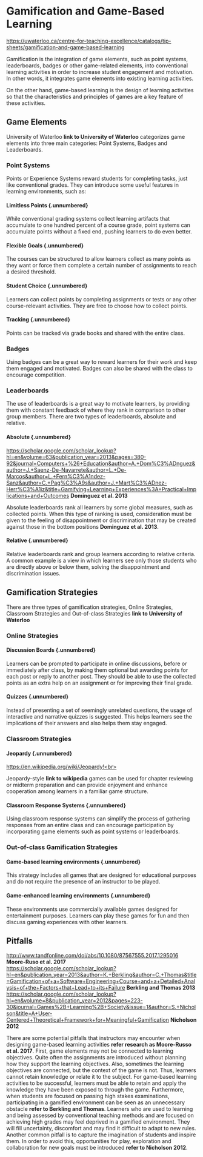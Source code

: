 # Gamification and Game-Based Learning
https://uwaterloo.ca/centre-for-teaching-excellence/catalogs/tip-sheets/gamification-and-game-based-learning<br>

Gamification is the integration of game elements, such as point systems, leaderboards, badges or other game-related elements, into conventional learning activities in order to increase student engagement and motivation. In other words, it integrates game elements into existing learning activities.

On the other hand, game-based learning is the design of learning activities so that the characteristics and principles of games are a key feature of these activities.

## Game Elements
University of Waterloo **link to University of Waterloo** categorizes game elements into three main categories: Point Systems, Badges and Leaderboards.

### Point Systems
Points or Experience Systems reward students for completing tasks, just like conventional grades. They can introduce some useful features in learning environments, such as:

#### Limitless Points {.unnumbered}
While conventional grading systems collect learning artifacts that accumulate to one hundred percent of a course grade, point systems can accumulate points without a fixed end, pushing learners to do even better.

#### Flexible Goals {.unnumbered}
The courses can be structured to allow learners collect as many points as they want or force them complete a certain number of assignments to reach a desired threshold.

#### Student Choice {.unnumbered}
Learners can collect points by completing assignments or tests or any other course-relevant activities. They are free to choose how to collect points.

#### Tracking {.unnumbered}
Points can be tracked via grade books and shared with the entire class.

### Badges
Using badges can be a great way to reward learners for their work and keep them engaged and motivated. Badges can also be shared with the class to encourage competition.

### Leaderboards
The use of leaderboards is a great way to motivate learners, by providing them with constant feedback of where they rank in comparison to other group members. There are two types of leaderboards, absolute and relative.

#### Absolute {.unnumbered}
https://scholar.google.com/scholar_lookup?hl=en&volume=63&publication_year=2013&pages=380-92&journal=Computers+%26+Education&author=A.+Dom%C3%ADnguez&author=J.+Saenz-De-Navarrete&author=L.+De-Marcos&author=L.+Fern%C3%A1ndez-Sanz&author=C.+Pag%C3%A9s&author=J.+Mart%C3%ADnez-Herr%C3%A1iz&title=Gamifying+Learning+Experiences%3A+Practical+Implications+and+Outcomes **Dominguez et al. 2013**<br>

Absolute leaderboards rank all learners by some global measures, such as collected points. When this type of ranking is used, consideration must be given to the feeling of disappointment or discrimination that may be created against those in the bottom positions **Dominguez et al. 2013**.

#### Relative {.unnumbered}
Relative leaderboards rank and group learners according to relative criteria. A common example is a view in which learners see only those students who are directly above or below them, solving the disappointment and discrimination issues.

## Gamification Strategies
There are three types of gamification strategies, Online Strategies, Classroom Strategies and Out-of-class Strategies **link to University of Waterloo**

### Online Strategies

#### Discussion Boards {.unnumbered}
Learners can be prompted to participate in online discussions, before or immediately after class, by making them optional but awarding points for each post or reply to another post. They should be able to use the collected points as an extra help on an assignment or for improving their final grade.

#### Quizzes {.unnumbered}
Instead of presenting a set of seemingly unrelated questions, the usage of interactive and narrative quizzes is suggested. This helps learners see the implications of their answers and also helps them stay engaged.

### Classroom Strategies

#### Jeopardy {.unnumbered}
https://en.wikipedia.org/wiki/Jeopardy!<br>

Jeopardy-style **link to wikipedia** games can be used for chapter reviewing or midterm preparation and can provide enjoyment and enhance cooperation among learners in a familiar game structure.

#### Classroom Response Systems {.unnumbered}
Using classroom response systems can simplify the process of gathering responses from an entire class and can encourage participation by incorporating game elements such as point systems or leaderboards.

### Out-of-class Gamification Strategies

#### Game-based learning environments {.unnumbered}
This strategy includes all games that are designed for educational purposes and do not require the presence of an instructor to be played.

#### Game-enhanced learning environments {.unnumbered}
These environments use commercially available games designed for entertainment purposes. Learners can play these games for fun and then discuss gaming experiences with other learners.

## Pitfalls
http://www.tandfonline.com/doi/abs/10.1080/87567555.2017.1295016 **Moore-Ruso et al. 2017**<br>
https://scholar.google.com/scholar_lookup?hl=en&publication_year=2013&author=K.+Berkling&author=C.+Thomas&title=Gamification+of+a+Software+Engineering+Course+and+a+Detailed+Analysis+of+the+Factors+that+Lead+to+its+Failure **Berkling and Thomas 2013**<br>
https://scholar.google.com/scholar_lookup?hl=en&volume=8&publication_year=2012&pages=223-30&journal=Games%2B+Learning%2B+Society&issue=1&author=S.+Nicholson&title=A+User-Centered+Theoretical+Framework+for+Meaningful+Gamification **Nicholson 2012**

There are some potential pitfalls that instructors may encounter when designing game-based learning activities **refer research as Moore-Russo et al. 2017**. First, game elements may not be connected to learning objectives. Quite often the assignments are introduced without planning how they support the learning objectives. Also, sometimes the learning objectives are connected, but the context of the game is not. Thus, learners cannot retain knowledge or relate it to the subject. For game-based learning activities to be successful, learners must be able to retain and apply the knowledge they have been exposed to through the game. Furthermore, when students are focused on passing high stakes examinations, participating in a gamified environment can be seen as an unnecessary obstacle **refer to Berkling and Thomas**. Learners who are used to learning and being assessed by conventional teaching methods and are focused on achieving high grades may feel deprived in a gamified environment. They will fill uncertainty, discomfort and may find it difficult to adapt to new rules. Another common pitfall is to capture the imagination of students and inspire them. In order to avoid this, opportunities for play, exploration and collaboration for new goals must be introduced **refer to Nicholson 2012**.
